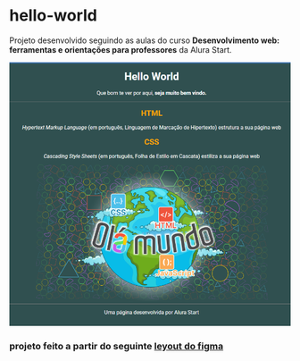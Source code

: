 # hello-world

Projeto desenvolvido seguindo as aulas do curso **Desenvolvimento web: ferramentas e orientações para professores** da Alura Start.

![print da tela do projeto.](/image/tela.png)



### projeto feito a partir do seguinte [leyout do figma](https://www.figma.com/design/P2RnuaKEOOeQdqXgcqhTzZ/Hello-Word%3A-Minha-primeira-p%C3%A1gina-para-web?node-id=1-3&t=mHlFNmBx9MzIpYzg-0)
